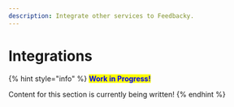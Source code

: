 ```yaml
---
description: Integrate other services to Feedbacky.
---
```


# Integrations

{% hint style="info" %}
<mark style="color:blue;">**Work in Progress!**</mark>

Content for this section is currently being written!
{% endhint %}
